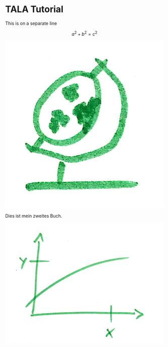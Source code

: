 # TALA Tutorial

This is on a separate line
```math
a^2+b^2=c^2
```

![pictogram](/beispiele/xy/bilder/pictogram.jpg)

Dies ist mein zweites Buch.

![Example from GitBook](/beispiele/xy/bilder/diagram.jpg)
